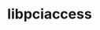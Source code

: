 ---
title: "libpciaccess"
layout: cache
categories: [package, v0.19]
meta: {"versions": ["0.16"], "compilers": ["gcc@=11.1.0", "gcc@=7.3.1", "gcc@=7.5.0", "gcc@=8.4.0", "oneapi@=2022.1.0"], "oss": ["amzn2", "ubuntu18.04", "ubuntu20.04"], "platforms": ["linux"], "targets": ["aarch64", "neoverse_n1", "x86_64", "x86_64_v3"], "stacks": ["aws-ahug", "aws-ahug-aarch64", "aws-isc", "aws-isc-aarch64", "build_systems", "data-vis-sdk", "e4s", "e4s-oneapi", "ml-cpu", "ml-cuda", "ml-rocm", "radiuss", "radiuss-aws", "radiuss-aws-aarch64", "tutorial"], "num_specs": 7, "num_specs_by_stack": {"aws-isc-aarch64": 2, "radiuss-aws-aarch64": 2, "aws-ahug-aarch64": 2, "aws-ahug": 1, "ml-cpu": 1, "ml-rocm": 1, "radiuss-aws": 1, "aws-isc": 1, "ml-cuda": 1, "radiuss": 1, "build_systems": 1, "data-vis-sdk": 1, "tutorial": 2, "e4s": 1, "e4s-oneapi": 1}}
spec_details: [{"hash": "6buvlnku3vstay6bqaejqjy6cunewber", "compiler": "gcc@=7.3.1", "versions": ["0.16"], "os": "amzn2", "platform": "linux", "target": "aarch64", "variants": ["build_system=autotools"], "stacks": ["aws-isc-aarch64", "radiuss-aws-aarch64", "aws-ahug-aarch64"], "size": "-", "tarball": "https://binaries.spack.io/releases/v0.19/build_cache/linux-amzn2-aarch64/gcc-7.3.1/libpciaccess-0.16/linux-amzn2-aarch64-gcc-7.3.1-libpciaccess-0.16-6buvlnku3vstay6bqaejqjy6cunewber.spack"}, {"hash": "enu2z64hdjwrbvfuql3rwjmqgbchf3eh", "compiler": "gcc@=7.3.1", "versions": ["0.16"], "os": "amzn2", "platform": "linux", "target": "neoverse_n1", "variants": ["build_system=autotools"], "stacks": ["aws-isc-aarch64", "radiuss-aws-aarch64", "aws-ahug-aarch64"], "size": "-", "tarball": "https://binaries.spack.io/releases/v0.19/build_cache/linux-amzn2-neoverse_n1/gcc-7.3.1/libpciaccess-0.16/linux-amzn2-neoverse_n1-gcc-7.3.1-libpciaccess-0.16-enu2z64hdjwrbvfuql3rwjmqgbchf3eh.spack"}, {"hash": "ki4j5lfmix67fncke34ioneqpyghxehd", "compiler": "gcc@=7.3.1", "versions": ["0.16"], "os": "amzn2", "platform": "linux", "target": "x86_64_v3", "variants": ["build_system=autotools"], "stacks": ["aws-ahug", "ml-cpu", "ml-rocm", "radiuss-aws", "aws-isc", "ml-cuda"], "size": "-", "tarball": "https://binaries.spack.io/releases/v0.19/build_cache/linux-amzn2-x86_64_v3/gcc-7.3.1/libpciaccess-0.16/linux-amzn2-x86_64_v3-gcc-7.3.1-libpciaccess-0.16-ki4j5lfmix67fncke34ioneqpyghxehd.spack"}, {"hash": "p7f5n6q6kwnzq7syvqbslnotl72yxs23", "compiler": "gcc@=7.5.0", "versions": ["0.16"], "os": "ubuntu18.04", "platform": "linux", "target": "x86_64", "variants": ["build_system=autotools"], "stacks": ["radiuss", "build_systems", "data-vis-sdk", "tutorial"], "size": "-", "tarball": "https://binaries.spack.io/releases/v0.19/build_cache/linux-ubuntu18.04-x86_64/gcc-7.5.0/libpciaccess-0.16/linux-ubuntu18.04-x86_64-gcc-7.5.0-libpciaccess-0.16-p7f5n6q6kwnzq7syvqbslnotl72yxs23.spack"}, {"hash": "ygwuejwrnnffrmh7ozwjlujlbsstmf7i", "compiler": "gcc@=8.4.0", "versions": ["0.16"], "os": "ubuntu18.04", "platform": "linux", "target": "x86_64", "variants": ["build_system=autotools"], "stacks": ["tutorial"], "size": "-", "tarball": "https://binaries.spack.io/releases/v0.19/build_cache/linux-ubuntu18.04-x86_64/gcc-8.4.0/libpciaccess-0.16/linux-ubuntu18.04-x86_64-gcc-8.4.0-libpciaccess-0.16-ygwuejwrnnffrmh7ozwjlujlbsstmf7i.spack"}, {"hash": "smv6swyz5jctq7c73mfy64s6oiogsb2c", "compiler": "gcc@=11.1.0", "versions": ["0.16"], "os": "ubuntu20.04", "platform": "linux", "target": "x86_64", "variants": ["build_system=autotools"], "stacks": ["e4s"], "size": "-", "tarball": "https://binaries.spack.io/releases/v0.19/build_cache/linux-ubuntu20.04-x86_64/gcc-11.1.0/libpciaccess-0.16/linux-ubuntu20.04-x86_64-gcc-11.1.0-libpciaccess-0.16-smv6swyz5jctq7c73mfy64s6oiogsb2c.spack"}, {"hash": "nqabof5fnltuxzzjhe3i6lh4s46cp5hj", "compiler": "oneapi@=2022.1.0", "versions": ["0.16"], "os": "ubuntu20.04", "platform": "linux", "target": "x86_64", "variants": ["build_system=autotools"], "stacks": ["e4s-oneapi"], "size": "-", "tarball": "https://binaries.spack.io/releases/v0.19/build_cache/linux-ubuntu20.04-x86_64/oneapi-2022.1.0/libpciaccess-0.16/linux-ubuntu20.04-x86_64-oneapi-2022.1.0-libpciaccess-0.16-nqabof5fnltuxzzjhe3i6lh4s46cp5hj.spack"}]
---